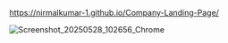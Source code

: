 https://nirmalkumar-1.github.io/Company-Landing-Page/

![Screenshot_20250528_102656_Chrome](https://github.com/user-attachments/assets/368e1a84-7f4e-4daf-b55b-31329d3e9309)
